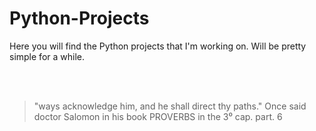 # Python-Projects
Here you will find the Python projects that I'm working on. Will be pretty simple for a while.

<br><br>
> "ways acknowledge him, and he shall direct thy paths." Once said doctor Salomon in his book PROVERBS in the 3⁰ cap. part. 6 

